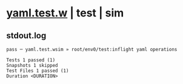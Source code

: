 # [yaml.test.w](../../../../../../tests/sdk_tests/fs/yaml.test.w) | test | sim

## stdout.log
```log
pass ─ yaml.test.wsim » root/env0/test:inflight yaml operations

Tests 1 passed (1)
Snapshots 1 skipped
Test Files 1 passed (1)
Duration <DURATION>
```

